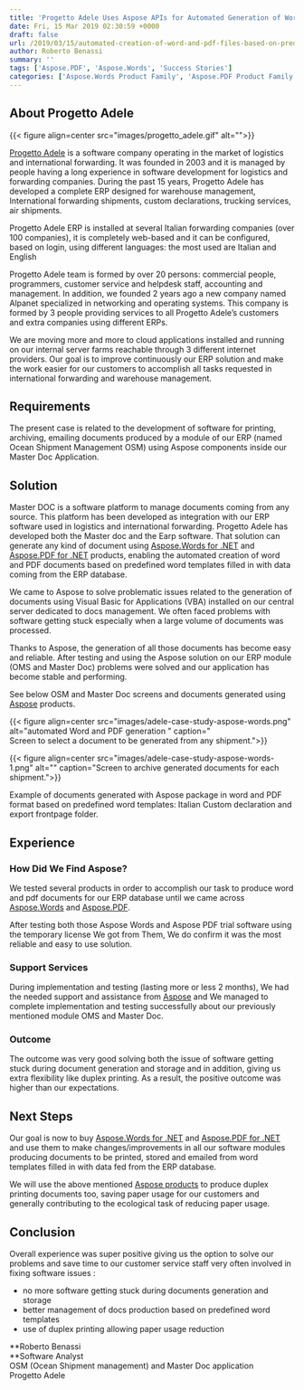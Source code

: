 ```yaml
---
title: 'Progetto Adele Uses Aspose APIs for Automated Generation of Word and PDF Files from Predefined Templates'
date: Fri, 15 Mar 2019 02:30:59 +0000
draft: false
url: /2019/03/15/automated-creation-of-word-and-pdf-files-based-on-predefined-word-templates-using-apis/
author: Roberto Benassi
summary: ''
tags: ['Aspose.PDF', 'Aspose.Words', 'Success Stories']
categories: ['Aspose.Words Product Family', 'Aspose.PDF Product Family']
---
```


## About Progetto Adele



{{< figure align=center src="images/progetto_adele.gif" alt="">}}


[Progetto Adele][1] is a software company operating in the market of logistics and international forwarding. It was founded in 2003 and it is managed by people having a long experience in software development for logistics and forwarding companies. During the past 15 years, Progetto Adele has developed a complete ERP designed for warehouse management, International forwarding shipments, custom declarations, trucking services, air shipments.

Progetto Adele ERP is installed at several Italian forwarding companies (over 100 companies), it is completely web-based and it can be configured, based on login, using different languages: the most used are Italian and English

Progetto Adele team is formed by over 20 persons: commercial people, programmers, customer service and helpdesk staff, accounting and management. In addition, we founded 2 years ago a new company named Alpanet specialized in networking and operating systems. This company is formed by 3 people providing services to all Progetto Adele’s customers and extra companies using different ERPs.

We are moving more and more to cloud applications installed and running on our internal server farms reachable through 3 different internet providers. Our goal is to improve continuously our ERP solution and make the work easier for our customers to accomplish all tasks requested in international forwarding and warehouse management.

## Requirements

The present case is related to the development of software for printing, archiving, emailing documents produced by a module of our ERP (named Ocean Shipment Management OSM) using Aspose components inside our Master Doc Application.

## Solution

Master DOC is a software platform to manage documents coming from any source. This platform has been developed as integration with our ERP software used in logistics and international forwarding. Progetto Adele has developed both the Master doc and the Earp software. That solution can generate any kind of document using [Aspose.Words for .NET][2] and [Aspose.PDF for .NET][3] products, enabling the automated creation of word and PDF documents based on predefined word templates filled in with data coming from the ERP database.

We came to Aspose to solve problematic issues related to the generation of documents using Visual Basic for Applications (VBA) installed on our central server dedicated to docs management. We often faced problems with software getting stuck especially when a large volume of documents was processed.

Thanks to Aspose, the generation of all those documents has become easy and reliable. After testing and using the Aspose solution on our ERP module (OMS and Master Doc) problems were solved and our application has become stable and performing.

See below OSM and Master Doc screens and documents generated using [Aspose][4] products.



{{< figure align=center src="images/adele-case-study-aspose-words.png" alt="automated Word and PDF generation " caption="<br>Screen to select a document to be generated from any shipment.">}}




{{< figure align=center src="images/adele-case-study-aspose-words-1.png" alt="" caption="Screen to archive generated documents for each shipment.">}}


Example of documents generated with Aspose package in word and PDF format based on predefined word templates: Italian Custom declaration and export frontpage folder.

## Experience

### How Did We Find Aspose?

We tested several products in order to accomplish our task to produce word and pdf documents for our ERP database until we came across [Aspose.Words][5] and [Aspose.PDF][6].

After testing both those Aspose Words and Aspose PDF trial software using the temporary license We got from Them, We do confirm it was the most reliable and easy to use solution.

### Support Services

During implementation and testing (lasting more or less 2 months), We had the needed support and assistance from [Aspose][7] and We managed to complete implementation and testing successfully about our previously mentioned module OMS and Master Doc.

### Outcome

The outcome was very good solving both the issue of software getting stuck during document generation and storage and in addition, giving us extra flexibility like duplex printing. As a result, the positive outcome was higher than our expectations.

## Next Steps

Our goal is now to buy [Aspose.Words for .NET][8] and [Aspose.PDF for .NET][9] and use them to make changes/improvements in all our software modules producing documents to be printed, stored and emailed from word templates filled in with data fed from the ERP database.

We will use the above mentioned [Aspose products][10] to produce duplex printing documents too, saving paper usage for our customers and generally contributing to the ecological task of reducing paper usage.

## Conclusion

Overall experience was super positive giving us the option to solve our problems and save time to our customer service staff very often involved in fixing software issues :

*   no more software getting stuck during documents generation and storage
*   better management of docs production based on predefined word templates
*   use of duplex printing allowing paper usage reduction

**Roberto Benassi  
**Software Analyst  
OSM (Ocean Shipment management) and Master Doc application  
Progetto Adele




[1]: http://www.progettoadele.com/
[2]: https://products.aspose.com/words/net
[3]: https://products.aspose.com/pdf/net
[4]: https://products.aspose.com/
[5]: https://products.aspose.com/words
[6]: https://products.aspose.com/pdf
[7]: https://www.aspose.com/
[8]: https://products.aspose.com/words/net
[9]: https://products.aspose.com/pdf/net
[10]: https://products.aspose.com/




